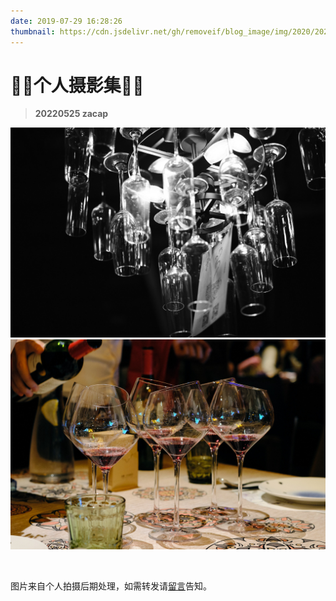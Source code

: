 ```yaml
---
date: 2019-07-29 16:28:26
thumbnail: https://cdn.jsdelivr.net/gh/removeif/blog_image/img/2020/20201030170940.png
---
```

# 🎈🎈个人摄影集🎈🎈
<!-- justified-gallery大图 -->
<!-- img-x横图 -->
<!-- img-y竖图 -->

<!-- > **20220516 地铁列车**
<div class="justified-gallery">

![白天](./20220516/train.jpg)

</div>

<br> -->

> **20220525 zacap**
<div class="img-x">

![zacap](./2022/may/DSCF0439.jpg)
![zacap](./2022/may/DSCF0414.jpg)
</div>

<br>

<!-- > **20220516 地铁列车连拍横图**
<div class="img-x">

![连续拍摄1](./20220516/1.jpg) ![连续拍摄2](./20220516/2.jpg) ![连续拍摄3](./20220516/3.jpg)
</div>

<br> -->

图片来自个人拍摄后期处理，如需转发请<a href="/message" target="_blank">留言</a>告知。<br />
